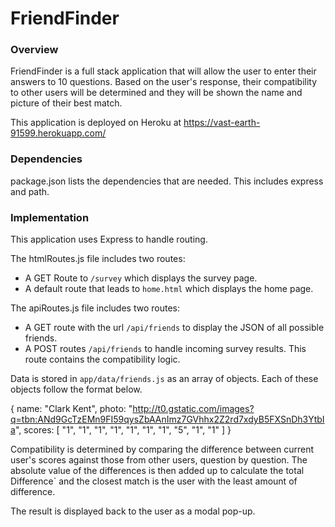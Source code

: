 # FriendFinder

### Overview

FriendFinder is a full stack application that will allow the user to enter their answers to 10 questions. 
Based on the user's response, their compatibility to other users will be determined and they will be shown the name and picture of their best match.

This application is deployed on Heroku at https://vast-earth-91599.herokuapp.com/


### Dependencies

package.json lists the dependencies that are needed. 
This includes express and path.

### Implementation

This application uses Express to handle routing.

The htmlRoutes.js file includes two routes:

   * A GET Route to `/survey` which displays the survey page.
   * A default route that leads to `home.html` which displays the home page.

The apiRoutes.js file includes two routes:

   * A GET route with the url `/api/friends` to display the JSON of all possible friends.
   * A POST routes `/api/friends`  to handle incoming survey results. This route contains the compatibility logic.

Data is stored in `app/data/friends.js` as an array of objects. Each of these objects follow the format below.

{
   name: "Clark Kent",
   photo: "http://t0.gstatic.com/images?q=tbn:ANd9GcTzEMn9FI59qysZbAAnImz7GVhhx2Z2rd7xdyB5FXSnDh3YtbIa",
   scores: [
      "1",
      "1",
      "1",
      "1",
      "1",
      "1",
      "1",
      "5",
      "1",
      "1"
    ]
}

Compatibility is determined by comparing the difference between current user's scores against those from other users, question by question. 
The absolute value of the differences is then added up to calculate the total Difference` and the closest match is the user with the least
amount of difference.

The result is displayed back to the user as a modal pop-up.
    








